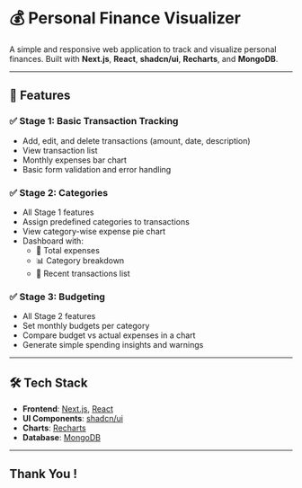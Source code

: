 # 💰 Personal Finance Visualizer

A simple and responsive web application to track and visualize personal finances. Built with **Next.js**, **React**, **shadcn/ui**, **Recharts**, and **MongoDB**.

---

## 🚀 Features

### ✅ Stage 1: Basic Transaction Tracking

- Add, edit, and delete transactions (amount, date, description)
- View transaction list
- Monthly expenses bar chart
- Basic form validation and error handling

### ✅ Stage 2: Categories

- All Stage 1 features
- Assign predefined categories to transactions
- View category-wise expense pie chart
- Dashboard with:
  - 💸 Total expenses
  - 📊 Category breakdown
  - 🧾 Recent transactions list

### ✅ Stage 3: Budgeting

- All Stage 2 features
- Set monthly budgets per category
- Compare budget vs actual expenses in a chart
- Generate simple spending insights and warnings

---

## 🛠️ Tech Stack

- **Frontend**: [Next.js](https://nextjs.org/), [React](https://reactjs.org/)
- **UI Components**: [shadcn/ui](https://ui.shadcn.com/)
- **Charts**: [Recharts](https://recharts.org/)
- **Database**: [MongoDB](https://www.mongodb.com/)

---

## Thank You !
